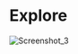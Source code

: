 # Explore

![Screenshot_3](https://github.com/deepString/mobil_odev/assets/133010691/9dc0c729-3bdf-4314-83cf-69d97d650a99)

